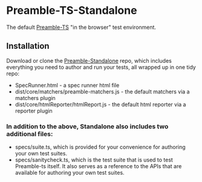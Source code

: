 # Preamble-TS-Standalone
The default [Preamble-TS](https://github.com/Preamble-BDD/preamble.ts) "in the browser" test environment.

## Installation
Download or clone the [Preamble-Standalone](https://github.com/Preamble-BDD/standalone) repo, which includes everything you need to author and run your tests, all wrapped up in one tidy repo:

* SpecRunner.html - a spec runner html file
* dist/core/matchers/preamble-matchers.js - the default matchers via a matchers plugin
* dist/core/htmlReporter/htmlReport.js - the default html reporter via a reporter plugin

### In addition to the above, Standalone also includes two additional files:

* specs/suite.ts, which is provided for your convenience for authoring your own test suites.
* specs/sanitycheck.ts, which is the test suite that is used to test Preamble-ts itself. It also serves as a reference to the APIs that are available for authoring your own test suites.
